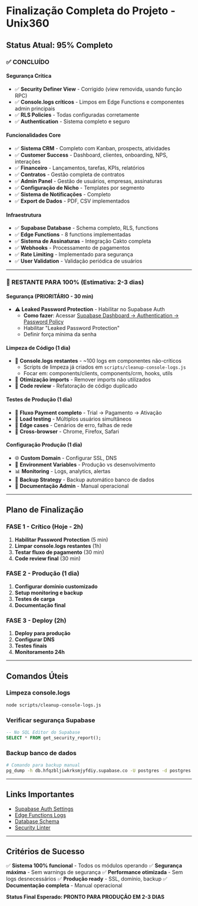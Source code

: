 # Finalização Completa do Projeto - Unix360

## Status Atual: 95% Completo

### ✅ CONCLUÍDO

#### Segurança Crítica
- ✅ **Security Definer View** - Corrigido (view removida, usando função RPC)
- ✅ **Console.logs críticos** - Limpos em Edge Functions e componentes admin principais
- ✅ **RLS Policies** - Todas configuradas corretamente
- ✅ **Authentication** - Sistema completo e seguro

#### Funcionalidades Core
- ✅ **Sistema CRM** - Completo com Kanban, prospects, atividades
- ✅ **Customer Success** - Dashboard, clientes, onboarding, NPS, interações
- ✅ **Financeiro** - Lançamentos, tarefas, KPIs, relatórios
- ✅ **Contratos** - Gestão completa de contratos
- ✅ **Admin Panel** - Gestão de usuários, empresas, assinaturas
- ✅ **Configuração de Nicho** - Templates por segmento
- ✅ **Sistema de Notificações** - Completo
- ✅ **Export de Dados** - PDF, CSV implementados

#### Infraestrutura
- ✅ **Supabase Database** - Schema completo, RLS, functions
- ✅ **Edge Functions** - 8 functions implementadas
- ✅ **Sistema de Assinaturas** - Integração Cakto completa
- ✅ **Webhooks** - Processamento de pagamentos
- ✅ **Rate Limiting** - Implementado para segurança
- ✅ **User Validation** - Validação periódica de usuários

---

### 🔄 RESTANTE PARA 100% (Estimativa: 2-3 dias)

#### Segurança (PRIORITÁRIO - 30 min)
- ⚠️ **Leaked Password Protection** - Habilitar no Supabase Auth
  - **Como fazer**: Acessar [Supabase Dashboard → Authentication → Password Policy](https://supabase.com/dashboard/project/hfqzbljiwkrksmjyfdiy/auth/providers)
  - Habilitar "Leaked Password Protection"
  - Definir força mínima da senha

#### Limpeza de Código (1 dia)
- 🧹 **Console.logs restantes** - ~100 logs em componentes não-críticos
  - Scripts de limpeza já criados em `scripts/cleanup-console-logs.js`
  - Focar em: components/clients, components/crm, hooks, utils
- 🧹 **Otimização imports** - Remover imports não utilizados
- 🧹 **Code review** - Refatoração de código duplicado

#### Testes de Produção (1 dia)
- 🧪 **Fluxo Payment completo** - Trial → Pagamento → Ativação
- 🧪 **Load testing** - Múltiplos usuários simultâneos
- 🧪 **Edge cases** - Cenários de erro, falhas de rede
- 🧪 **Cross-browser** - Chrome, Firefox, Safari

#### Configuração Produção (1 dia)
- 🌐 **Custom Domain** - Configurar SSL, DNS
- 🔧 **Environment Variables** - Produção vs desenvolvimento
- 📊 **Monitoring** - Logs, analytics, alertas
- 💾 **Backup Strategy** - Backup automático banco de dados
- 📝 **Documentação Admin** - Manual operacional

---

## Plano de Finalização

### FASE 1 - Crítico (Hoje - 2h)
1. **Habilitar Password Protection** (5 min)
2. **Limpar console.logs restantes** (1h)
3. **Testar fluxo de pagamento** (30 min)
4. **Code review final** (30 min)

### FASE 2 - Produção (1 dia)
1. **Configurar domínio customizado**
2. **Setup monitoring e backup**
3. **Testes de carga**
4. **Documentação final**

### FASE 3 - Deploy (2h)
1. **Deploy para produção**
2. **Configurar DNS**
3. **Testes finais**
4. **Monitoramento 24h**

---

## Comandos Úteis

### Limpeza console.logs
```bash
node scripts/cleanup-console-logs.js
```

### Verificar segurança Supabase
```sql
-- No SQL Editor do Supabase
SELECT * FROM get_security_report();
```

### Backup banco de dados
```bash
# Comando para backup manual
pg_dump -h db.hfqzbljiwkrksmjyfdiy.supabase.co -U postgres -d postgres > backup.sql
```

---

## Links Importantes

- [Supabase Auth Settings](https://supabase.com/dashboard/project/hfqzbljiwkrksmjyfdiy/auth/providers)
- [Edge Functions Logs](https://supabase.com/dashboard/project/hfqzbljiwkrksmjyfdiy/functions)
- [Database Schema](https://supabase.com/dashboard/project/hfqzbljiwkrksmjyfdiy/editor)
- [Security Linter](https://supabase.com/dashboard/project/hfqzbljiwkrksmjyfdiy/advisors/security)

---

## Critérios de Sucesso

✅ **Sistema 100% funcional** - Todos os módulos operando
✅ **Segurança máxima** - Sem warnings de segurança
✅ **Performance otimizada** - Sem logs desnecessários
✅ **Produção ready** - SSL, domínio, backup
✅ **Documentação completa** - Manual operacional

**Status Final Esperado: PRONTO PARA PRODUÇÃO EM 2-3 DIAS**
